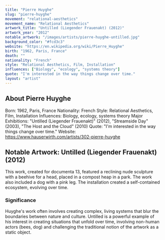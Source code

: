 ```yaml
---
title: "Pierre Huyghe"
slug: "pierre-huyghe"
movement: "relational-aesthetics"
movement_name: "Relational Aesthetics"
artwork_title: "Untilled (Liegender Frauenakt) (2012)"
artwork_year: "2012"
notable_artwork: "/images/artists/pierre-huyghe-untilled.jpg"
background_color: "#fcd3c3"
website: "https://en.wikipedia.org/wiki/Pierre_Huyghe"
birth: "1962, Paris, France"
death: ""
nationality: "French"
style: "Relational Aesthetics, Film, Installation"
influences: ["Biology", "ecology", "systems theory"]
quote: "I'm interested in the way things change over time."
layout: "artist"
---
```


## About Pierre Huyghe

Born: 1962, Paris, France Nationality: French Style: Relational Aesthetics, Film, Installation Influences: Biology, ecology, systems theory Major Exhibitions: "Untilled (Liegender Frauenakt)" (2012), "Streamside Day" (2003), "The Host and the Cloud" (2010) Quote: "I'm interested in the way things change over time." Website: https://www.hauserwirth.com/artists/302-pierre-huyghe

## Notable Artwork: Untilled (Liegender Frauenakt) (2012)

This work, created for documenta 13, featured a reclining nude sculpture with a beehive for a head, placed in a compost heap in a park. The work also included a dog with a pink leg. The installation created a self-contained ecosystem, evolving over time.

### Significance

Huyghe's work often involves creating complex, living systems that blur the boundaries between nature and culture. Untilled is a powerful example of his interest in creating situations that unfold over time, involving non-human actors (bees, dog) and challenging the traditional notion of the artwork as a static object.
